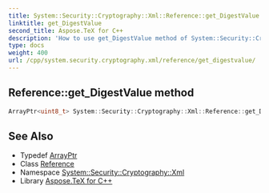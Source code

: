 ```yaml
---
title: System::Security::Cryptography::Xml::Reference::get_DigestValue method
linktitle: get_DigestValue
second_title: Aspose.TeX for C++
description: 'How to use get_DigestValue method of System::Security::Cryptography::Xml::Reference class in C++.'
type: docs
weight: 400
url: /cpp/system.security.cryptography.xml/reference/get_digestvalue/
---
```

## Reference::get_DigestValue method




```cpp
ArrayPtr<uint8_t> System::Security::Cryptography::Xml::Reference::get_DigestValue()
```

## See Also

* Typedef [ArrayPtr](../../../system/arrayptr/)
* Class [Reference](../)
* Namespace [System::Security::Cryptography::Xml](../../)
* Library [Aspose.TeX for C++](../../../)
